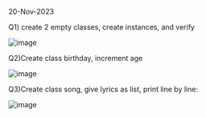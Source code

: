 20-Nov-2023

Q1) create 2 empty classes, create instances, and verify 

![image](https://github.com/Prahladhnc/1BM21AI086-OOP-lab/assets/116821694/41898871-8677-4394-be8e-0370ce05f955)

Q2)Create class birthday, increment age

![image](https://github.com/Prahladhnc/1BM21AI086-OOP-lab/assets/116821694/f76a0320-bcff-4091-8cfb-6fe1c94c0c65)


Q3)Create class song, give lyrics as list, print line by line:

![image](https://github.com/Prahladhnc/1BM21AI086-OOP-lab/assets/116821694/d0d48d6f-eacd-4575-b945-dbcb71323724)

